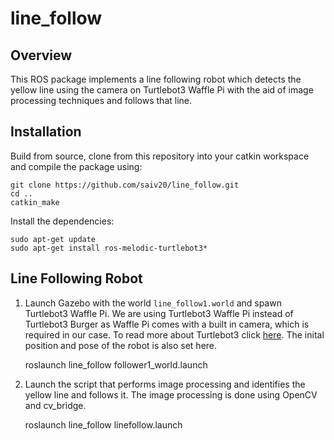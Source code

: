 # line_follow

## Overview

This ROS package implements a line following robot which detects the yellow line using the camera on Turtlebot3 Waffle Pi with the aid of image processing techniques and follows that line.

## Installation

Build from source, clone from this repository into your catkin workspace and compile the package using:
  
    git clone https://github.com/saiv20/line_follow.git
    cd ..
    catkin_make
    
Install the dependencies:

    sudo apt-get update
    sudo apt-get install ros-melodic-turtlebot3*
    
## Line Following Robot

1. Launch Gazebo with the world `line_follow1.world` and spawn Turtlebot3 Waffle Pi. We are using Turtlebot3 Waffle Pi instead of Turtlebot3 Burger as Waffle Pi comes with a built in camera, which is required in our case. To read more about Turtlebot3 click [here](https://emanual.robotis.com/docs/en/platform/turtlebot3/overview/). The inital position and pose of the robot is also set here.

	roslaunch line_follow follower1_world.launch
	
2. Launch the script that performs image processing and identifies the yellow line and follows it. The image processing is done using OpenCV and cv_bridge.

	roslaunch line_follow linefollow.launch
  

  
  
